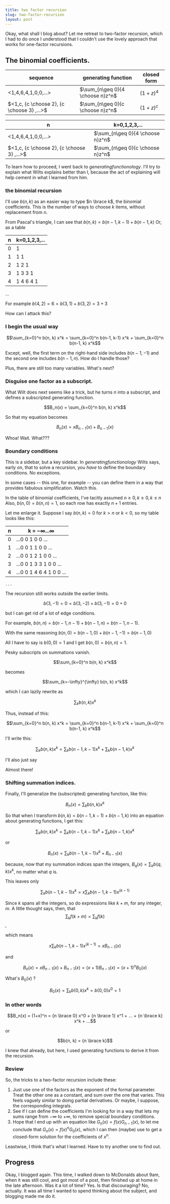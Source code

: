 ```yaml
---
title: two factor recursion
slug: two-factor-recursion
layout: post
---
```


Okay, what shall I blog about? Let me retreat to two-factor recursion,
which I had to do once I understood that I couldn't use the lovely approach
that works for one-factor recursions.

## The binomial coefficients.

| sequence | generating function | closed form |
| -------- | ------------------- | ----------- |
|<1,4,6,4,1,0,0,...> | $\sum_{n\geq 0}{4 \choose n}z^n$ | $(1+z)^4$ |
|$<1,c, {c \choose 2}, {c \choose 3} ,...>$| $\sum_{n\geq 0}{c \choose n}z^n$ | $(1+z)^c$ |



| n | k=0,1,2,3,... |
| - | ------------- |
|<1,4,6,4,1,0,0,...> | $\sum_{n\geq 0}{4 \choose n}z^n$ |
|$<1,c, {c \choose 2}, {c \choose 3} ,...>$| $\sum_{n\geq 0}{c \choose n}z^n$ |

To learn how to proceed, I went back to *generatingfunctionology*.
I'll try to explain what Wilts explains better than I,
because the act of explaining will help cement in what I learned from him.

### the binomial recursion

I'll use $b(n, k)$ as an easier way to type $n \brace k$, the binomial coefficients.
This is the number of ways to choose $k$ items, without replacement from $n$.

From Pascal's triangle, I can see that $b(n, k) = b(n-1, k-1) + b(n-1, k)$
Or, as a table

| n | k=0,1,2,3,... |
| - | ------------- |
| 0 | 1 |
| 1 | 1 1 |
| 2 | 1 2 1 |
| 3 | 1 3 3 1 |
| 4 | 1 4 6 4 1 |
...

For example $b(4, 2) = 6 = b(3,1) + b(3,2) = 3 + 3$

How can I attack this?

### I begin the usual way

$$\sum_{k=0}^n b(n, k) x^k = \sum_{k=0}^n b(n-1, k-1) x^k + \sum_{k=0}^n b(n-1, k) x^k$$

Except, well, the first term on the right-hand side includes $b(n-1, -1)$ and the second one includes $b(n-1, n)$. How do I handle those?

Plus, there are still too many variables. What's next?

### Disguise one factor as a subscript.
What Wilt does next seems like a trick, but he turns $n$ into a subscript,
and defines a subscripted generating function.

$$B_n(x) = \sum_{k=0}^n b(n, k) x^k$$

So that my equation becomes

$$B_n(x) = x B_{n-1}(x) + B_{n-1}(x)$$

Whoa! Wait. What???

### Boundary conditions

This is a sidebar, but a key sidebar. In *generatingfunctionology* Wilts says, early on, 
that to solve a recursion, you *have* to define the boundary conditions. No exceptions.

In some cases -- this one, for example -- you can define them
in a way that provides fabulous simplification.
Watch this.

In the table of binomial coefficients, I've tacitly assumed $n \geq 0, k \geq 0, k \leq n$
Also, $b(n, 0) = b(n, n) = 1$, so each row has exactly $n+1$ entries.

Let me enlarge it.  Suppose I say $b(n, k) = 0$ for $k>n$ or $k<0$, so my table looks like this:

 |n| k = $-\infty ... \infty$ |
 |--|------------|
 | 0 | ...0 0 1 0 0 ...|
 | 1 | ...0 0 1 1 0 0 ...|
 | 2 | ...0 0 1 2 1 0 0 ... |
 | 3 | ...0 0 1 3 3 1 0 0 ... |
 | 4 | ...0 0 1 4 6 4 1 0 0 ... |
    ...

The recursion still works outside the earlier limits.

$$b(3, -1) = 0 = b(3, -2) + b(3, -1) = 0 + 0$$

but I can get rid of a lot of edge conditions.

For example, $b(n, n) = b(n-1, n-1) + b(n-1, n) = b(n-1, n-1)$.

With the same reasoning $b(n,0) = b(n-1, 0) + b(n-1, -1) = b(n-1, 0)$

All I have to say is $b(0, 0) = 1$ and I get $b(n, 0) = b(n, n) = 1$.

Pesky subscripts on summations vanish.

$$\sum_{k=0}^n b(n, k) x^k$$

becomes

$$\sum_{k=-\infty}^{\infty} b(n, k) x^k$$

which I can lazily rewrite as

$$\sum_k b(n,k) x^k$$

Thus, instead of this:

$$\sum_{k=0}^n b(n, k) x^k = \sum_{k=0}^n b(n-1, k-1) x^k + \sum_{k=0}^n b(n-1, k) x^k$$

I'll write this:

$$\sum_k b(n, k) x^k = \sum_k b(n-1, k-1) x^k + \sum_k b(n-1, k) x^k$$

I'll also just say

Almost there!

### Shifting summation indices.
Finally, I'll generalize the (subscripted) generating function, like this:

$$B_n(x) = \sum_k b(n, k) x^k$$

So that when I transform $b(n, k) = b(n-1, k-1) + b(n-1, k)$ into an equation about generating functions, I get this: 

$$\sum_k b(n, k) x^k = \sum_k b(n-1, k-1) x^k + \sum_k b(n-1, k) x^k$$

or

$$B_n(x) = \sum_k b(n-1, k-1) x^k + B_{n-1}(x)$$

because, now that my summation indices span the integers, $B_q(x) = \sum_k b(q, k) x^k$, no matter what $q$ is.

This leaves only 

$$\sum_k b(n-1, k-1) x^k = x\sum_k b(n-1, k-1) x^(k-1)$$

Since $k$ spans all the integers, so do expressions like $k+m$, for any integer, $m$.
A little thought says, then, that
$$\sum_k f(k+m) = \sum_k f(k)$$,

which means

$$x\sum_k b(n-1, k-1) x^(k-1) = xB_{n-1}(x)$$

and

$$B_n(x) = xB_{n-1}(x) + B_{n-1}(x) = (x+1)B_{n-1}(x) = (x+1)^nB_0(x)$$

What's $B_0(x)$ ?

$$B_0(x) = \sum_k b(0,k) x^k = b(0,0) x^0 = 1$$

### In other words

$$B_n(x) = (1+x)^n = {n \brace 0} x^0 + {n \brace 1} x^1 + ... + {n \brace k} x^k + ...$$

or 

$$b(n, k) = {n \brace k}$$

I knew that already, but here, I used generating functions to derive it from the recursion.

### Review
So, the tricks to a two-factor recursion include these:

1) Just use one of the factors as the exponent of the formal parameter. Treat the other one as a constant, and sum over the one that varies. This feels vaguely similar to doing partial derivatives. Or maybe, I suppose, the corresponding integrals.
1) See if I can define the coefficients I'm looking for in a way that lets my sums
range from $-\infty$ to $+\infty$, to remove special boundary conditions.
1) Hope that I end up with an equation like $G_n(x) = f(x) G_{n-1}(x)$, to let me conclude that $G_n(x) = f(x)^n G_0(x)$, which I can then (maybe) use to get a closed-form solution for the coefficients of $x^n$.

Leastwise, I think that's what I learned. Have to try another one to find out.

## Progress

Okay, I blogged again. This time, I walked down to McDonalds about 9am, when it was still cool, and got most of a post, then finished up at home in the late afternoon.
Was it a lot of time? Yes. Is that discouraging? No, actually. It was all time I wanted to spend thinking about the subject, and blogging made me do it.
